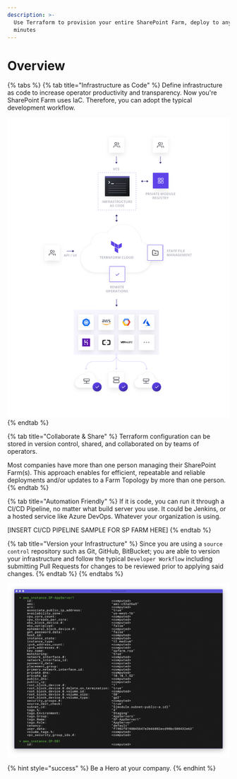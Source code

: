 ```yaml
---
description: >-
  Use Terraform to provision your entire SharePoint Farm, deploy to any cloud in
  minutes
---
```


# Overview

{% tabs %}
{% tab title="Infrastructure as Code" %}
Define infrastructure as code to increase operator productivity and transparency.  Now you're SharePoint Farm uses IaC.  Therefore, you can adopt the typical development workflow.



![Infrastructure as Code - deploy to multiple clouds](.gitbook/assets/image%20%281%29.png)
{% endtab %}

{% tab title="Collaborate & Share" %}
Terraform configuration can be stored in version control, shared, and collaborated on by teams of operators.

Most companies have more than one person managing their SharePoint Farm\(s\).  This approach enables for efficient, repeatable and reliable deployments and/or updates to a Farm Topology by more than one person.
{% endtab %}

{% tab title="Automation Friendly" %}
If it is code, you can run it through a CI/CD Pipeline, no matter what build server you use.  It could be Jenkins, or a hosted service like Azure DevOps.  Whatever your organization is using.



\[INSERT CI/CD PIPELINE SAMPLE FOR SP FARM HERE\]
{% endtab %}

{% tab title="Version your Infrastructure" %}
Since you are using a `source control` repository such as Git, GitHub, BitBucket; you are able to version your infrastructure and follow the typical `Developer Workflow` including submitting Pull Requests for changes to be reviewed prior to applying said changes.
{% endtab %}
{% endtabs %}

![With a single command, provision a farm to AWS, Azure or GCP](.gitbook/assets/terminal.png)

{% hint style="success" %}
Be a Hero at your company.
{% endhint %}

